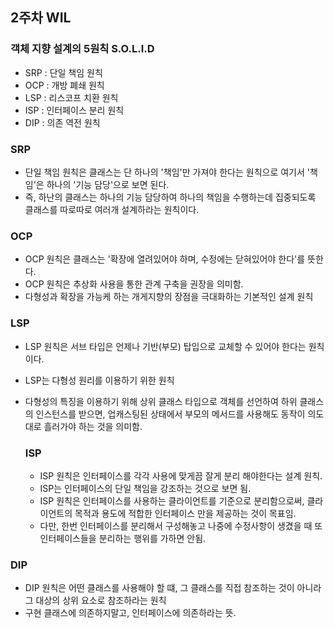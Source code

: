 ## 2주차 WIL
### 객체 지향 설계의 5원칙 S.O.L.I.D
- SRP : 단일 책임 원칙
- OCP : 개방 폐쇄 원칙
- LSP : 리스코프 치환 원칙
- ISP : 인터페이스 분리 원칙
- DIP : 의존 역전 원칙

### SRP
- 단일 책임 원칙은 클래스는 단 하나의 '책임'만 가져야 한다는 원칙으로 여기서 '책임'은 하나의 '기능 담당'으로 보면 된다.
- 즉, 하난의 클래스는 하나의 기능 담당하여 하나의 책임을 수행하는데 집중되도록 클래스를 따로따로 여러개 설계하라는 원칙이다.

### OCP
 - OCP 원칙은 클래스는 '확장에 열려있어야 하며, 수정에는 닫혀있어야 한다'를 뜻한다.
 - OCP 원칙은 추상화 사용을 통한 관계 구축을 권장을 의미함.
 - 다형성과 확장을 가능케 하는 개게지향의 장점을 극대화하는 기본적인 설계 원칙

### LSP
- LSP 원칙은 서브 타입은 언제나 기반(부모) 탑입으로 교체할 수 있어야 한다는 원칙이다.
- LSP는 다형성 원리를 이용하기 위한 원칙
- 다형성의 특징을 이용하기 위해 상위 클래스 타입으로 객체를 선언하여 하위 클래스의 인스턴스를 받으면, 업캐스팅된 상태에서 부모의 메서드를 사용해도 동작이 의도대로 흘러가야 하는 것을 의미함.

  ### ISP
  - ISP 원칙은 인터페이스를 각각 사용에 맞게끔 잘게 분리 해야한다는 설계 원칙.
  - ISP는 인터페이스의 단일 책임을 강조하는 것으로 보면 됨.
  - ISP 원칙은 인터페이스를 사용하는 클라이언트를 기준으로 분리함으로써, 클라이언트의 목적과 용도에 적합한 인터페이스 만을 제공하는 것이 목표임.
  - 다만, 한번 인터페이스를 분리해서 구성해놓고 나중에 수정사항이 생겼을 때 또 인터페이스들을 분리하는 행위를 가하면 안됨.
 
### DIP
- DIP 원칙은 어떤 클래스를 사용해야 할 떄, 그 클래스를 직접 참조하는 것이 아니라 그 대상의 상위 요소로 참조하라는 원칙
- 구현 클래스에 의존하지말고, 인터페이스에 의존하라는 뜻.


